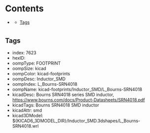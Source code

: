 



Contents
========

* [](#)
	* [Tags](#tags)

# 

## Tags

- index: 7623
- hexID: 
- oompType: FOOTPRINT
- oompSize: kicad
- oompColor: kicad-footprints
- oompDesc: Inductor_SMD
- oompIndex: L_Bourns-SRN4018
- oompName: kicad-footprints/Inductor_SMD/L_Bourns-SRN4018
- kicadDesc: Bourns SRN4018 series SMD inductor, https://www.bourns.com/docs/Product-Datasheets/SRN4018.pdf
- kicadTags: Bourns SRN4018 SMD inductor
- kicadAttr: smd
- kicad3DModel: ${KICAD6_3DMODEL_DIR}/Inductor_SMD.3dshapes/L_Bourns-SRN4018.wrl
